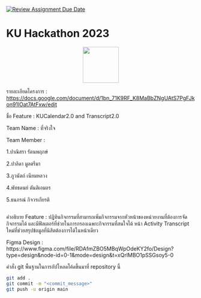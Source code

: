 [![Review Assignment Due Date](https://classroom.github.com/assets/deadline-readme-button-24ddc0f5d75046c5622901739e7c5dd533143b0c8e959d652212380cedb1ea36.svg)](https://classroom.github.com/a/DRfJgED0)
# KU Hackathon 2023 
<p align="center">
<img width="96px" src="https://s3.tech.nisit.ku.ac.th/assets/ku-hackathon/main-logo.webp" />
</p>

รายละเอียดโครงการ : https://docs.google.com/document/d/1bn_71K9RF_K8MaBbZNgUAtS7PgFJkon91lOat7AtFxw/edit

<p>ชื่อ Feature : KUCalendar2.0 and Transcript2.0</p>
<p>Team Name : ที่จริงใจ</p>
<p>Team Member :</p>
<p>1.ปาณิสรา รัตนพฤกษ์</p>
<p>2.ปาลิดา มูลตรีมา</p>
<p>3.ภูวนัตถ์ เนียมหลวง</p>
<p>4.พัทธดนย์ ตันติเอมอร</p>
<p>5.ธนภรณ์ กิจวรเกียรติ</p>
<img src=""/>
<p>คำอธิบาย Feature : ปฎิทินกิจกรรมที่สามารถเพิ่มกิจกรรมจากหัวหน้าของหน่วยงานที่ต้องการจัดกิจกรรมได้ และมีฟิลเตอร์ที่ช่วยในการกรองเฉพาะกิจกรรมที่สนใจได้ หน้า Activity Transcript ใหม่ที่ช่วยสรุปข้อมูลที่นิสิตต้องการได้ในหน้าเดียว</p>

<p>Figma Design : https://www.figma.com/file/RDAfmZBO5MBqWpOdeKY2fo/Design?type=design&node-id=0-1&mode=design&t=xQrlMBO1pSSGsoy5-0</p>

คำสั่ง git พื้นฐานในการอัปโหลดโค้ดขึ้นมาที่ repository นี้


```bash
git add .
git commit -m "<commit_message>"
git push -u origin main
```

